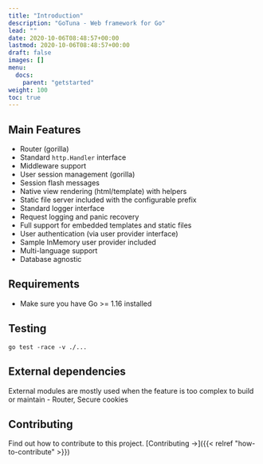 ```yaml
---
title: "Introduction"
description: "GoTuna - Web framework for Go"
lead: ""
date: 2020-10-06T08:48:57+00:00
lastmod: 2020-10-06T08:48:57+00:00
draft: false
images: []
menu:
  docs:
    parent: "getstarted"
weight: 100
toc: true
---
```


## Main Features
- Router (gorilla)
- Standard `http.Handler` interface
- Middleware support
- User session management (gorilla)
- Session flash messages
- Native view rendering (html/template) with helpers
- Static file server included with the configurable prefix
- Standard logger interface
- Request logging and panic recovery
- Full support for embedded templates and static files
- User authentication (via user provider interface)
- Sample InMemory user provider included
- Multi-language support
- Database agnostic

## Requirements
- Make sure you have Go >= 1.16 installed

## Testing
```
go test -race -v ./...
```

## External dependencies
External modules are mostly used when the feature is too complex to build or maintain - Router, Secure cookies

## Contributing

Find out how to contribute to this project. [Contributing →]({{< relref "how-to-contribute" >}})
